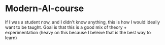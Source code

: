 # Modern-AI-course
If I was a student now, and I didn't know anything, this is how I would ideally want to be taught. Goal is that this is a good mix of theory + experimentation (heavy on this because I beleive that is the best way to learn)
